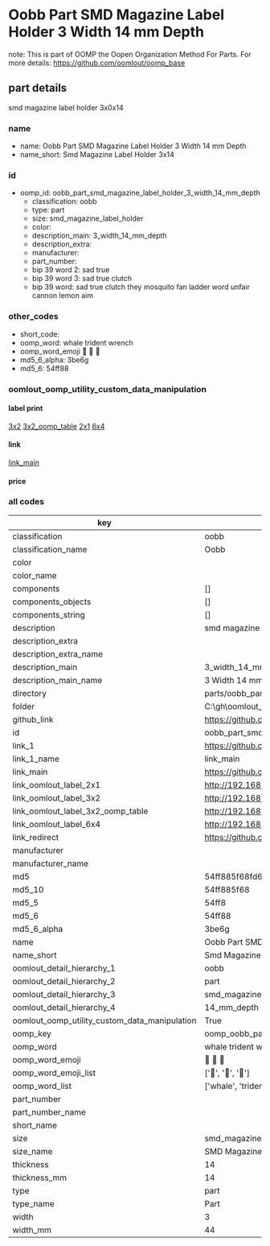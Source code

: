 # Oobb Part SMD Magazine Label Holder 3 Width 14 mm Depth  

note: This is part of OOMP the Oopen Organization Method For Parts. For more details: https://github.com/oomlout/oomp_base

##  part details
  



smd magazine label holder 3x0x14



### name
* name: Oobb Part SMD Magazine Label Holder 3 Width 14 mm Depth
* name_short: Smd Magazine Label Holder 3x14 
### id
* oomp_id: oobb_part_smd_magazine_label_holder_3_width_14_mm_depth
  * classification: oobb
  * type: part
  * size: smd_magazine_label_holder
  * color: 
  * description_main: 3_width_14_mm_depth
  * description_extra: 
  * manufacturer: 
  * part_number: 
  * bip 39 word 2: sad true
  * bip 39 word 3: sad true clutch
  * bip 39 word: sad true clutch they mosquito fan ladder word unfair cannon lemon aim

### other_codes
* short_code: 
* oomp_word: whale trident wrench
* oomp_word_emoji :whale: :trident: :wrench:
* md5_6_alpha: 3be6g
* md5_6: 54ff88






### oomlout_oomp_utility_custom_data_manipulation
#### label print
[3x2](http://192.168.1.245:1112/?label=oomp%203be6g)
[3x2_oomp_table](http://192.168.1.108:1112/?label=oomp%203be6g)
[2x1](http://192.168.1.242:1112/?label=oomp%203be6g)
[6x4](http://192.168.1.55:1112/?label=oomp%203be6g)    

#### link

[link_main](https://github.com/oomlout/oomlout_oobb_version_4_generated_parts/tree/main/navigation_oomp/oobb/part/smd_magazine_label_holder/3_width_14_mm_depth/part)                              

#### price







### all codes 
| key | value |  
| --- | --- |  
| classification | oobb |  
| classification_name | Oobb |  
| color |  |  
| color_name |  |  
| components | [] |  
| components_objects | [] |  
| components_string | [] |  
| description | smd magazine label holder 3x0x14 |  
| description_extra |  |  
| description_extra_name |  |  
| description_main | 3_width_14_mm_depth |  
| description_main_name | 3 Width 14 mm Depth |  
| directory | parts/oobb_part_smd_magazine_label_holder_3_width_14_mm_depth |  
| folder | C:\gh\oomlout_oobb_version_4_generated_parts\parts\oobb_part_smd_magazine_label_holder_3_width_14_mm_depth |  
| github_link | https://github.com/oomlout/oomlout_oomp_part_src/tree/main/parts/oobb_part_smd_magazine_label_holder_3_width_14_mm_depth |  
| id | oobb_part_smd_magazine_label_holder_3_width_14_mm_depth |  
| link_1 | https://github.com/oomlout/oomlout_oobb_version_4_generated_parts/tree/main/navigation_oomp/oobb/part/smd_magazine_label_holder/3_width_14_mm_depth/part |  
| link_1_name | link_main |  
| link_main | https://github.com/oomlout/oomlout_oobb_version_4_generated_parts/tree/main/navigation_oomp/oobb/part/smd_magazine_label_holder/3_width_14_mm_depth/part |  
| link_oomlout_label_2x1 | http://192.168.1.242:1112/?label=oomp%203be6g |  
| link_oomlout_label_3x2 | http://192.168.1.245:1112/?label=oomp%203be6g |  
| link_oomlout_label_3x2_oomp_table | http://192.168.1.108:1112/?label=oomp%203be6g |  
| link_oomlout_label_6x4 | http://192.168.1.55:1112/?label=oomp%203be6g |  
| link_redirect | https://github.com/oomlout/oomlout_oobb_version_4_generated_parts/tree/main/parts/oobb_smd_magazine_label_holder_03_14_nm_12_mm_tape_width_12_mm_x_26_mm_label |  
| manufacturer |  |  
| manufacturer_name |  |  
| md5 | 54ff885f68fd6f8d4b480e08593a55ed |  
| md5_10 | 54ff885f68 |  
| md5_5 | 54ff8 |  
| md5_6 | 54ff88 |  
| md5_6_alpha | 3be6g |  
| name | Oobb Part SMD Magazine Label Holder 3 Width 14 mm Depth |  
| name_short | Smd Magazine Label Holder 3x14  |  
| oomlout_detail_hierarchy_1 | oobb |  
| oomlout_detail_hierarchy_2 | part |  
| oomlout_detail_hierarchy_3 | smd_magazine_label_holder |  
| oomlout_detail_hierarchy_4 | 14_mm_depth |  
| oomlout_oomp_utility_custom_data_manipulation | True |  
| oomp_key | oomp_oobb_part_smd_magazine_label_holder_3_width_14_mm_depth |  
| oomp_word | whale trident wrench |  
| oomp_word_emoji | :whale: :trident: :wrench: |  
| oomp_word_emoji_list | [':whale:', ':trident:', ':wrench:'] |  
| oomp_word_list | ['whale', 'trident', 'wrench'] |  
| part_number |  |  
| part_number_name |  |  
| short_name |  |  
| size | smd_magazine_label_holder |  
| size_name | SMD Magazine Label Holder |  
| thickness | 14 |  
| thickness_mm | 14 |  
| type | part |  
| type_name | Part |  
| width | 3 |  
| width_mm | 44 |  
